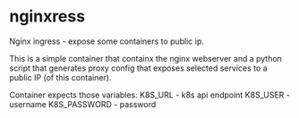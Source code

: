 # nginxress
Nginx ingress - expose some containers to public ip.

This is a simple container that containx the nginx webserver and a python script that generates proxy config that exposes selected services to a public IP (of this container).

Container expects those variables:
    K8S_URL - k8s api endpoint 
    K8S_USER - username
    K8S_PASSWORD - password


